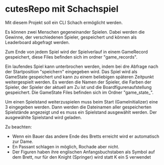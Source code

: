 # cutesRepo mit Schachspiel
Mit diesem Projekt soll ein CLI Schach ermöglicht werden.

Es können zwei Menschen gegeneinander Spielen. Dabei werden die Gewinne, der verschiedenen Spieler, gespeichert und können als Leaderboard abgefragt werden.

Zum Ende von jedem Spiel wird der Spielverlauf in einem GameRecord gespeichert, diese Files befinden sich im ordner "game_records".

Ein laufendes Spiel kann unterbrochen werden, indem bei dre Abfrage nach der Startposition "speichern" eingegeben wird. Das Spiel wird als GameState gespeichert und kann zu einem beliebigen späteren Zeitpunkt weitergespielt werden.
Es werden die Namen der Spieler, die Farben der Spieler, der Spieler der aktuell am Zu ist und die Boardfigurenaufstellung gespeichert. 
Die GameState Files befinden sich im Ordner "game_state_". 

Um einen Spielstand weiterzuspielen muss beim Start (GameInitializer) eine 3 eingegeben werden.
Dann werden die Dateinamen aller gespeicherten Spielstände angezeigt und es muss ein Spielstand ausgewählt werden.
Der ausgewählte Spielstand wird geladen.

Zu beachten: 
- Wenn ein Bauer das andere Ende des Bretts erreicht wird er automatisch zur Dame.
- En Passant schlagen in möglich, Rochade aber nicht.
- Der Figuren haben ihre englischen Anfangsbuchstaben als Symbol auf dem Brett, nur für den Knight (Springer) wird statt K ein S verwendet